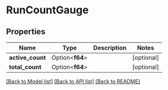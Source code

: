 # RunCountGauge

## Properties

Name | Type | Description | Notes
------------ | ------------- | ------------- | -------------
**active_count** | Option<**f64**> |  | [optional]
**total_count** | Option<**f64**> |  | [optional]

[[Back to Model list]](../README.md#documentation-for-models) [[Back to API list]](../README.md#documentation-for-api-endpoints) [[Back to README]](../README.md)


